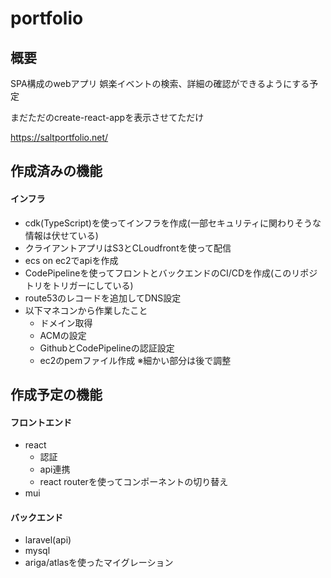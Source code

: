 # portfolio

## 概要
SPA構成のwebアプリ
娯楽イベントの検索、詳細の確認ができるようにする予定

まだただのcreate-react-appを表示させてただけ

https://saltportfolio.net/

## 作成済みの機能
#### インフラ
- cdk(TypeScript)を使ってインフラを作成(一部セキュリティに関わりそうな情報は伏せている)
- クライアントアプリはS3とCLoudfrontを使って配信
- ecs on ec2でapiを作成
- CodePipelineを使ってフロントとバックエンドのCI/CDを作成(このリポジトリをトリガーにしている)
- route53のレコードを追加してDNS設定
- 以下マネコンから作業したこと
  - ドメイン取得
  - ACMの設定
  - GithubとCodePipelineの認証設定
  - ec2のpemファイル作成
※細かい部分は後で調整

## 作成予定の機能
#### フロントエンド
- react
  - 認証
  - api連携
  - react routerを使ってコンポーネントの切り替え
- mui

#### バックエンド
- laravel(api)
- mysql
- ariga/atlasを使ったマイグレーション